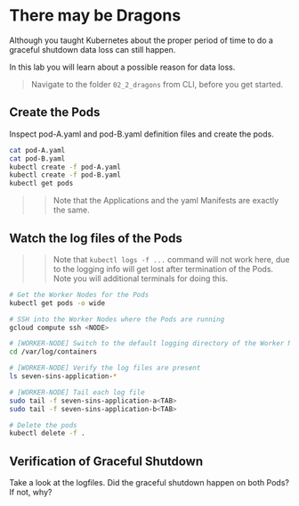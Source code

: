 # There may be Dragons

Although you taught Kubernetes about the proper period of time to do a graceful shutdown data loss can still happen.

In this lab you will learn about a possible reason for data loss.

>Navigate to the folder `02_2_dragons` from CLI, before you get started.

## Create the Pods
Inspect pod-A.yaml and pod-B.yaml definition files and create the pods.
```bash
cat pod-A.yaml
cat pod-B.yaml
kubectl create -f pod-A.yaml
kubectl create -f pod-B.yaml
kubectl get pods
```
>> Note that the Applications and the yaml Manifests are exactly the same.

## Watch the log files of the Pods
>>Note that `kubectl logs -f ...` command will not work here, due to the logging info will get lost after termination of the Pods.
>> Note you will additional terminals for doing this.
```bash
# Get the Worker Nodes for the Pods
kubectl get pods -o wide

# SSH into the Worker Nodes where the Pods are running
gcloud compute ssh <NODE>

# [WORKER-NODE] Switch to the default logging directory of the Worker Node
cd /var/log/containers 

# [WORKER-NODE] Verify the log files are present
ls seven-sins-application-*

# [WORKER-NODE] Tail each log file
sudo tail -f seven-sins-application-a<TAB>
sudo tail -f seven-sins-application-b<TAB>

# Delete the pods
kubectl delete -f .  
```

## Verification of Graceful Shutdown
Take a look at the logfiles. Did the graceful shutdown happen on both Pods? If not, why?
